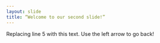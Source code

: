 ```yaml
---
layout: slide
title: “Welcome to our second slide!”
---
```

Replacing line 5 with this text.
Use the left arrow to go back!
